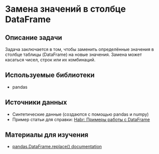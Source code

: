 # Замена значений в столбце DataFrame

## Описание задачи
Задача заключается в том, чтобы заменить определённые значения в столбце таблицы (DataFrame) на новые значения. Замена может касаться чисел, строк или их комбинаций.

## Используемые библиотеки
- pandas

## Источники данных
- Синтетические данные (создаются с помощью pandas и numpy)
- Пример статьи для справки: [Habr: Примеры работы с DataFrame](https://habr.com/ru/companies/netologyru/articles/841952/)

## Материалы для изучения
- [pandas.DataFrame.replace() documentation](https://pandas.pydata.org/docs/reference/api/pandas.DataFrame.replace.html)
